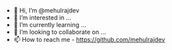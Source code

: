 - 👋 Hi, I’m @mehulrajdev
- 👀 I’m interested in ...
- 🌱 I’m currently learning ...
- 💞️ I’m looking to collaborate on ...
- 📫 How to reach me - https://github.com/mehulrajdev

<!---
mehulrajdev/mehulrajdev is a ✨ special ✨ repository because its `README.md` (this file) appears on your GitHub profile.
You can click the Preview link to take a look at your changes.
--->
